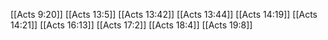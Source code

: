 [[Acts 9:20]]
[[Acts 13:5]]
[[Acts 13:42]]
[[Acts 13:44]]
[[Acts 14:19]]
[[Acts 14:21]]
[[Acts 16:13]]
[[Acts 17:2]]
[[Acts 18:4]]
[[Acts 19:8]]
